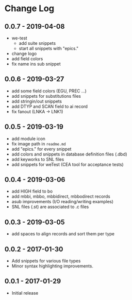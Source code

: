 # Change Log

## 0.0.7 - 2019-04-08
 - we-test 
   - add suite snippets
   - start all snippets with "epics."
 - change logo
 - add field colors 
 - fix name ins sub snippet

## 0.0.6 - 2019-03-27
 - add some field colors (EGU, PREC ...)
 - add snippets for substitutions files
 - add stringin/out snippets
 - add DTYP and SCAN field to ai record
 - fix fanout (LNKA -> LNK1)

## 0.0.5 - 2019-03-19
 - add module icon
 - fix image path in ```readme.md```
 - add "epics." for every snippet
 - add colors and snippets in database definition files (.dbd)
 - add keyworks to SNL files
 - add snippets for weTest (CEA tool for acceptance tests)
  
## 0.0.4 - 2019-03-06
 - add HIGH field to bo
 - add mbbi, mbbo, mbbidirect, mbbodirect records
 - asub improvements (I/O reading/writing examples)
 - SNL files (.st) are associated to .c files

## 0.0.3 - 2019-03-05
- add spaces to align records and sort them per type

## 0.0.2 - 2017-01-30

- Add snippets for various file types
- Minor syntax highlighting improvements.

## 0.0.1 - 2017-01-29

- Initial release
